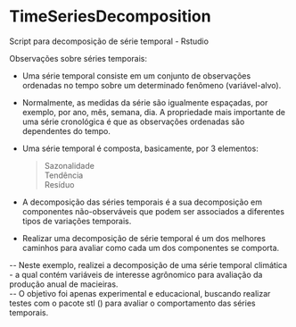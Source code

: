# TimeSeriesDecomposition
Script para decomposição de série temporal - Rstudio

Observações sobre séries temporais:      
- Uma série temporal consiste em um conjunto de observações ordenadas no tempo sobre um determinado fenômeno (variável-alvo). 
- Normalmente, as medidas da série são igualmente espaçadas, por exemplo, por ano, mês, semana, dia. A propriedade mais importante de uma série cronológica é que as observações ordenadas são dependentes do tempo. 
- Uma série temporal é composta, basicamente, por 3 elementos:          
  > Sazonalidade        
  > Tendência        
  > Resíduo      
 
- A decomposição das séries temporais é a sua decomposição em componentes não-observáveis que podem ser associados a diferentes tipos de variações temporais. 
- Realizar uma decomposição de série temporal é um dos melhores caminhos para avaliar como cada um dos componentes se comporta.          

-- Neste exemplo, realizei a decomposição de uma série temporal climática - a qual contém variáveis de interesse agrônomico para avaliação da produção anual de macieiras.          
-- O objetivo foi apenas experimental e educacional, buscando realizar testes com o pacote stl () para avaliar o comportamento das séries temporais.
